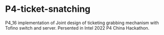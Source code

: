 # P4-ticket-snatching
P4_16 implementation of Joint design of ticketing grabbing mechanism with Tofino switch and server. Persented in Intel 2022 P4 China Hackathon.
